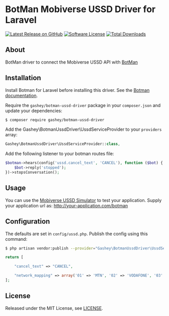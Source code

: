 # BotMan Mobiverse USSD Driver for Laravel

[![Latest Release on GitHub][ico-version]][link-packagist]
[![Software License][ico-license]](LICENSE.md)
[![Total Downloads][ico-downloads]][link-downloads]

## About

BotMan driver to connect the Mobiverse USSD API with [BotMan](https://github.com/botman/botman)

## Installation

Install Botman for Laravel before installing this driver. See the [Botman documentation](https://botman.io/2.0/welcome).

Require the `gashey/botman-ussd-driver` package in your `composer.json` and update your dependencies:

```sh
$ composer require gashey/botman-ussd-driver
```

Add the Gashey\BotmanUssdDriver\UssdServiceProvider to your `providers` array:

```php
Gashey\BotmanUssdDriver\UssdServiceProvider::class,
```

Add the following listener to your botman routes file:

```php
$botman->hears(config('ussd.cancel_text', 'CANCEL'), function ($bot) {
    $bot->reply('stopped');
})->stopsConversation();
```

## Usage

You can use the [Mobiverse USSD Simulator](https://apps.mobivs.com/USSDSIM/) to test your application. Supply your application url as: http://your-application.com/botman

## Configuration

The defaults are set in `config/ussd.php`. Publish the config using this command:

```sh
$ php artisan vendor:publish --provider="Gashey\BotmanUssdDriver\UssdServiceProvider"
```

```php
return [

    "cancel_text" => "CANCEL",

    "network_mapping" => array('01' => 'MTN', '02' => 'VODAFONE', '03' => 'AIRTEL-TIGO', '04' => 'AIRTEL-TIGO', '05' => 'GLO'),
];
```

## License

Released under the MIT License, see [LICENSE](LICENSE).

[ico-version]: https://img.shields.io/github/release/gashey/botman-ussd-driver.svg?style=flat-square
[ico-license]: https://img.shields.io/badge/license-MIT-brightgreen.svg?style=flat-square
[ico-scrutinizer]: https://img.shields.io/scrutinizer/coverage/gashey/botman-ussd-driver.svg?style=flat-square
[ico-code-quality]: https://img.shields.io/scrutinizer/gashey/botman-ussd-driver.svg?style=flat-square
[ico-downloads]: https://img.shields.io/packagist/dt/gashey/botman-ussd-driver.svg?style=flat-square
[link-packagist]: https://packagist.org/packages/gashey/botman-ussd-driver
[link-scrutinizer]: https://scrutinizer-ci.com/gashey/botman-ussd-driver/code-structure
[link-code-quality]: https://scrutinizer-ci.com/gashey/botman-ussd-driver
[link-downloads]: https://packagist.org/packages/gashey/botman-ussd-driver
[link-author]: https://github.com/gashey
[link-contributors]: ../../contributors
